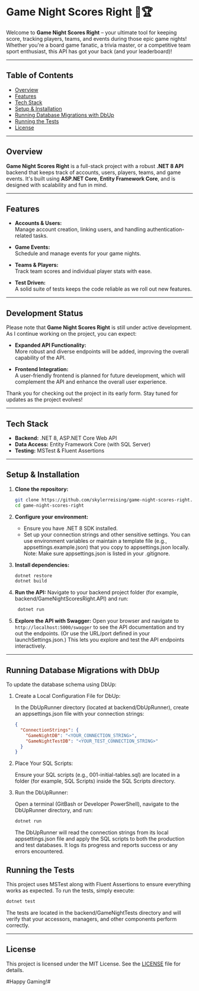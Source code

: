 # Game Night Scores Right 🎲🏆

Welcome to **Game Night Scores Right** – your ultimate tool for keeping score, tracking players, teams, and events during those epic game nights! Whether you're a board game fanatic, a trivia master, or a competitive team sport enthusiast, this API has got your back (and your leaderboard)!

---

## Table of Contents

- [Overview](#overview)
- [Features](#features)
- [Tech Stack](#tech-stack)
- [Setup & Installation](#setup--installation)
- [Running Database Migrations with DbUp](#running-database-migrations-with-dbup)
- [Running the Tests](#running-the-tests)
- [License](#license)

---

## Overview

**Game Night Scores Right** is a full-stack project with a robust **.NET 8 API** backend that keeps track of accounts, users, players, teams, and game events. It's built using **ASP.NET Core**, **Entity Framework Core**, and is designed with scalability and fun in mind.

---

## Features

- **Accounts & Users:**  
  Manage account creation, linking users, and handling authentication-related tasks.

- **Game Events:**  
  Schedule and manage events for your game nights.

- **Teams & Players:**  
  Track team scores and individual player stats with ease.

- **Test Driven:**  
  A solid suite of tests keeps the code reliable as we roll out new features.

---

## Development Status

Please note that **Game Night Scores Right** is still under active development. As I continue working on the project, you can expect:

- **Expanded API Functionality:**  
  More robust and diverse endpoints will be added, improving the overall capability of the API.

- **Frontend Integration:**  
  A user-friendly frontend is planned for future development, which will complement the API and enhance the overall user experience.

Thank you for checking out the project in its early form. Stay tuned for updates as the project evolves!

---

## Tech Stack

- **Backend:** .NET 8, ASP.NET Core Web API
- **Data Access:** Entity Framework Core (with SQL Server)
- **Testing:** MSTest & Fluent Assertions

---

## Setup & Installation

1. **Clone the repository:**

   ```bash
   git clone https://github.com/skylerreising/game-night-scores-right.git
   cd game-night-scores-right
   ```

2. **Configure your environment:**

   - Ensure you have .NET 8 SDK installed.
   - Set up your connection strings and other sensitive settings. You can use environment variables or maintain a template file (e.g., appsettings.example.json) that you copy to appsettings.json locally. Note: Make sure appsettings.json is listed in your .gitignore.

3. **Install dependencies:**

   ```bash
   dotnet restore
   dotnet build
   ```

4. **Run the API:**
   Navigate to your backend project folder (for example, backend/GameNightScoresRight.API) and run:

   ```bash
    dotnet run
   ```

5. **Explore the API with Swagger:**
   Open your browser and navigate to `http://localhost:5000/swagger` to see the API documentation and try out the endpoints.
   (Or use the URL/port defined in your launchSettings.json.) This lets you explore and test the API endpoints interactively.

---

## Running Database Migrations with DbUp

To update the database schema using DbUp:

1. Create a Local Configuration File for DbUp:

   In the DbUpRunner directory (located at backend/DbUpRunner), create an appsettings.json file with your connection strings:

   ```json
   {
     "ConnectionStrings": {
       "GameNightDB": "<YOUR_CONNECTION_STRING>",
       "GameNightTestDB": "<YOUR_TEST_CONNECTION_STRING>"
     }
   }
   ```

2. Place Your SQL Scripts:

   Ensure your SQL scripts (e.g., 001-initial-tables.sql) are located in a folder (for example, SQL Scripts) inside the SQL Scripts directory.

3. Run the DbUpRunner:

   Open a terminal (GitBash or Developer PowerShell), navigate to the DbUpRunner directory, and run:

   ```bash
   dotnet run
   ```

   The DbUpRunner will read the connection strings from its local appsettings.json file and apply the SQL scripts to both the production and test databases. It logs its progress and reports success or any errors encountered.

## Running the Tests

This project uses MSTest along with Fluent Assertions to ensure everything works as expected.
To run the tests, simply execute:

```bash
dotnet test
```

The tests are located in the backend/GameNightTests directory and will verify that your accessors, managers, and other components perform correctly.

---

## License

This project is licensed under the MIT License. See the [LICENSE](LICENSE) file for details.

#Happy Gaming!#
